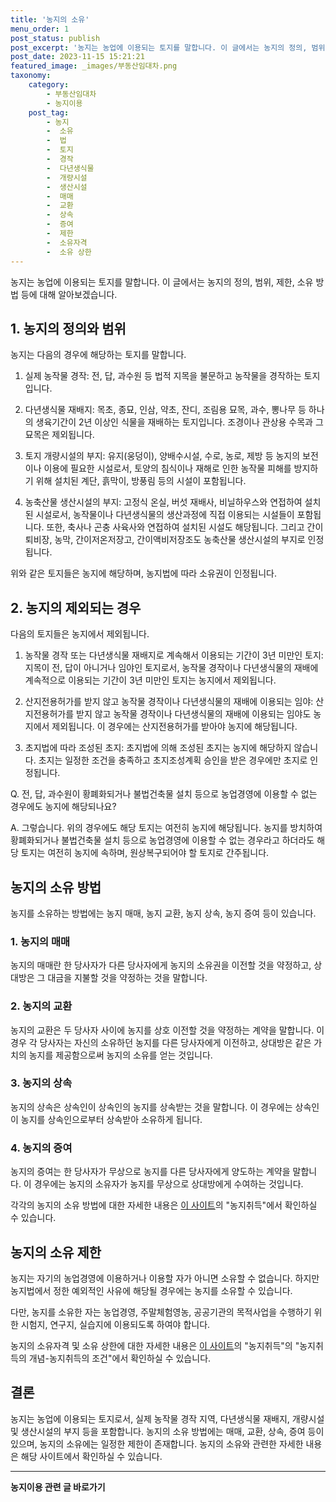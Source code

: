 ```yaml
---
title: '농지의 소유'
menu_order: 1
post_status: publish
post_excerpt: '농지는 농업에 이용되는 토지를 말합니다. 이 글에서는 농지의 정의, 범위, 제한, 소유 방법 등에 대해 알아보겠습니다.'
post_date: 2023-11-15 15:21:21
featured_image: _images/부동산임대차.png
taxonomy:
    category:
        - 부동산임대차
        - 농지이용
    post_tag:
        - 농지
        -  소유
        -  법
        -  토지
        -  경작
        -  다년생식물
        -  개량시설
        -  생산시설
        -  매매
        -  교환
        -  상속
        -  증여
        -  제한
        -  소유자격
        -  소유 상한
---
```



농지는 농업에 이용되는 토지를 말합니다. 이 글에서는 농지의 정의, 범위, 제한, 소유 방법 등에 대해 알아보겠습니다.


## 1. 농지의 정의와 범위

농지는 다음의 경우에 해당하는 토지를 말합니다.

1) 실제 농작물 경작: 전, 답, 과수원 등 법적 지목을 불문하고 농작물을 경작하는 토지입니다.

2) 다년생식물 재배지: 목초, 종묘, 인삼, 약초, 잔디, 조림용 묘목, 과수, 뽕나무 등 하나의 생육기간이 2년 이상인 식물을 재배하는 토지입니다. 조경이나 관상용 수목과 그 묘목은 제외됩니다.

3) 토지 개량시설의 부지: 유지(웅덩이), 양배수시설, 수로, 농로, 제방 등 농지의 보전이나 이용에 필요한 시설로서, 토양의 침식이나 재해로 인한 농작물 피해를 방지하기 위해 설치된 계단, 흙막이, 방풍림 등의 시설이 포함됩니다.

4) 농축산물 생산시설의 부지: 고정식 온실, 버섯 재배사, 비닐하우스와 연접하여 설치된 시설로서, 농작물이나 다년생식물의 생산과정에 직접 이용되는 시설들이 포함됩니다. 또한, 축사나 곤충 사육사와 연접하여 설치된 시설도 해당됩니다. 그리고 간이퇴비장, 농막, 간이저온저장고, 간이액비저장조도 농축산물 생산시설의 부지로 인정됩니다.

위와 같은 토지들은 농지에 해당하며, 농지법에 따라 소유권이 인정됩니다. 


## 2. 농지의 제외되는 경우

다음의 토지들은 농지에서 제외됩니다.

1) 농작물 경작 또는 다년생식물 재배지로 계속해서 이용되는 기간이 3년 미만인 토지: 지목이 전, 답이 아니거나 임야인 토지로서, 농작물 경작이나 다년생식물의 재배에 계속적으로 이용되는 기간이 3년 미만인 토지는 농지에서 제외됩니다.

2) 산지전용허가를 받지 않고 농작물 경작이나 다년생식물의 재배에 이용되는 임야: 산지전용허가를 받지 않고 농작물 경작이나 다년생식물의 재배에 이용되는 임야도 농지에서 제외됩니다. 이 경우에는 산지전용허가를 받아야 농지에 해당됩니다.

3) 초지법에 따라 조성된 초지: 초지법에 의해 조성된 초지는 농지에 해당하지 않습니다. 초지는 일정한 조건을 충족하고 초지조성계획 승인을 받은 경우에만 초지로 인정됩니다.


Q. 전, 답, 과수원이 황폐화되거나 불법건축물 설치 등으로 농업경영에 이용할 수 없는 경우에도 농지에 해당되나요?

A. 그렇습니다. 위의 경우에도 해당 토지는 여전히 농지에 해당됩니다. 농지를 방치하여 황폐화되거나 불법건축물 설치 등으로 농업경영에 이용할 수 없는 경우라고 하더라도 해당 토지는 여전히 농지에 속하며, 원상복구되어야 할 토지로 간주됩니다.


## 농지의 소유 방법

농지를 소유하는 방법에는 농지 매매, 농지 교환, 농지 상속, 농지 증여 등이 있습니다.


### 1. 농지의 매매

농지의 매매란 한 당사자가 다른 당사자에게 농지의 소유권을 이전할 것을 약정하고, 상대방은 그 대금을 지불할 것을 약정하는 것을 말합니다.


### 2. 농지의 교환

농지의 교환은 두 당사자 사이에 농지를 상호 이전할 것을 약정하는 계약을 말합니다. 이 경우 각 당사자는 자신의 소유하던 농지를 다른 당사자에게 이전하고, 상대방은 같은 가치의 농지를 제공함으로써 농지의 소유를 얻는 것입니다.


### 3. 농지의 상속

농지의 상속은 상속인이 상속인의 농지를 상속받는 것을 말합니다. 이 경우에는 상속인이 농지를 상속인으로부터 상속받아 소유하게 됩니다.


### 4. 농지의 증여

농지의 증여는 한 당사자가 무상으로 농지를 다른 당사자에게 양도하는 계약을 말합니다. 이 경우에는 농지의 소유자가 농지를 무상으로 상대방에게 수여하는 것입니다.


각각의 농지의 소유 방법에 대한 자세한 내용은 [이 사이트](www.easylaw.go.kr)의 "농지취득"에서 확인하실 수 있습니다.


## 농지의 소유 제한

농지는 자기의 농업경영에 이용하거나 이용할 자가 아니면 소유할 수 없습니다. 하지만 농지법에서 정한 예외적인 사유에 해당될 경우에는 농지를 소유할 수 있습니다.

다만, 농지를 소유한 자는 농업경영, 주말체험영농, 공공기관의 목적사업을 수행하기 위한 시험지, 연구지, 실습지에 이용되도록 하여야 합니다.


농지의 소유자격 및 소유 상한에 대한 자세한 내용은 [이 사이트](www.easylaw.go.kr)의 "농지취득"의 "농지취득의 개념-농지취득의 조건"에서 확인하실 수 있습니다.


## 결론

농지는 농업에 이용되는 토지로서, 실제 농작물 경작 지역, 다년생식물 재배지, 개량시설 및 생산시설의 부지 등을 포함합니다. 농지의 소유 방법에는 매매, 교환, 상속, 증여 등이 있으며, 농지의 소유에는 일정한 제한이 존재합니다. 농지의 소유와 관련한 자세한 내용은 해당 사이트에서 확인하실 수 있습니다.


<!-- wp:separator -->
<hr class="wp-block-separator has-alpha-channel-opacity"/>
<!-- /wp:separator -->

<!-- wp:group {"backgroundColor":"base","layout":{"type":"constrained"}} -->
<div class="wp-block-group has-base-background-color has-background"><!-- wp:paragraph {"align":"center","fontSize":"medium"} -->
<p class="has-text-align-center has-large-font-size"><strong>농지이용 관련 글 바로가기</strong></p>
<!-- /wp:paragraph -->


<!-- wp:latest-posts
{"categories":[{"id":23537,"count":19,"description":"","link":"https://uknowlaw.com/category/%eb%86%8d%ec%a7%80%ec%9d%b4%ec%9a%a9/","name":"농지이용","slug":"농지이용","taxonomy":"category","parent":0,"meta":[],"_links":{"self":[{"href":"https://uknowlaw.com/wp-json/wp/v2/categories/23537"}],"collection":[{"href":"https://uknowlaw.com/wp-json/wp/v2/categories"}],"about":[{"href":"https://uknowlaw.com/wp-json/wp/v2/taxonomies/category"}],"wp:post_type":[{"href":"https://uknowlaw.com/wp-json/wp/v2/posts?categories=23537"}],"curies":[{"name":"wp","href":"https://api.w.org/{rel}","templated":true}]}}],"postsToShow":100,"excerptLength":28,"postLayout":"grid","columns":2,"featuredImageAlign":"left","featuredImageSizeSlug":"large","fontSize":"small"} /--></div>
<!-- /wp:group -->